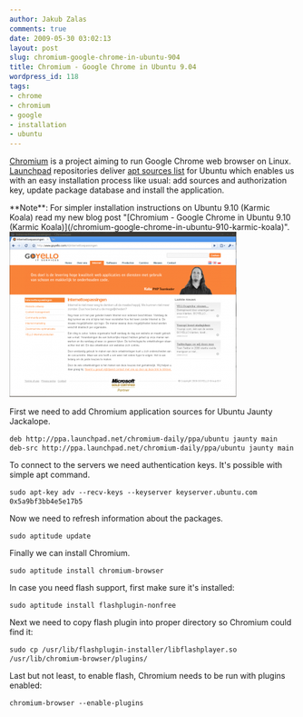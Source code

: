 ```yaml
---
author: Jakub Zalas
comments: true
date: 2009-05-30 03:02:13
layout: post
slug: chromium-google-chrome-in-ubuntu-904
title: Chromium - Google Chrome in Ubuntu 9.04
wordpress_id: 118
tags:
- chrome
- chromium
- google
- installation
- ubuntu
---
```


[Chromium](http://chromium.org/) is a project aiming to run Google Chrome web browser on Linux. [Launchpad](https://launchpad.net/chromium-project) repositories deliver [apt sources list](https://launchpad.net/~chromium-daily/+archive/ppa) for Ubuntu which enables us with an easy installation process like usual: add sources and authorization key, update package database and install the application.

<div class="alert alert-warning" markdown="1">**Note**: For simpler installation instructions on Ubuntu 9.10 (Karmic Koala) read my new blog post "[Chromium - Google Chrome in Ubuntu 9.10 (Karmic Koala)](/chromium-google-chrome-in-ubuntu-910-karmic-koala)".</div>


<div class="text-center">
    <a href="/uploads/wp/2009/05/chromium-goyello.png"><img src="/uploads/wp/2009/05/chromium-goyello-400x291.png" alt="Chromium" title="Chromium" class="img-responsive" /></a>
</div>



First we need to add Chromium application sources for Ubuntu Jaunty Jackalope.

    
    deb http://ppa.launchpad.net/chromium-daily/ppa/ubuntu jaunty main
    deb-src http://ppa.launchpad.net/chromium-daily/ppa/ubuntu jaunty main


To connect to the servers we need authentication keys. It's possible with simple apt command.

    
    sudo apt-key adv --recv-keys --keyserver keyserver.ubuntu.com 0x5a9bf3bb4e5e17b5


Now we need to refresh information about the packages.

    
    sudo aptitude update


Finally we can install Chromium.

    
    sudo aptitude install chromium-browser


In case you need flash support, first make sure it's installed:

    
    sudo aptitude install flashplugin-nonfree


Next we need to copy flash plugin into proper directory so Chromium could find it:

    
    sudo cp /usr/lib/flashplugin-installer/libflashplayer.so /usr/lib/chromium-browser/plugins/


Last but not least, to enable flash, Chromium needs to be run with plugins enabled:

    
    chromium-browser --enable-plugins
